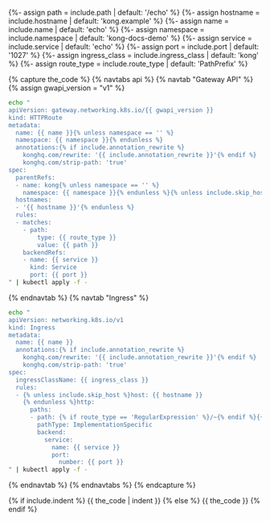 {%- assign path = include.path | default: '/echo' %}
{%- assign hostname = include.hostname | default: 'kong.example' %}
{%- assign name = include.name | default: 'echo' %}
{%- assign namespace = include.namespace | default: 'kong-docs-demo' %}
{%- assign service = include.service | default: 'echo' %}
{%- assign port = include.port | default: '1027' %}
{%- assign ingress_class = include.ingress_class | default: 'kong' %}
{%- assign route_type = include.route_type | default: 'PathPrefix' %}

{% capture the_code %}
{% navtabs api %}
{% navtab "Gateway API" %}
{% assign gwapi_version = "v1" %}

```bash
echo "
apiVersion: gateway.networking.k8s.io/{{ gwapi_version }}
kind: HTTPRoute
metadata:
  name: {{ name }}{% unless namespace == '' %}
  namespace: {{ namespace }}{% endunless %}
  annotations:{% if include.annotation_rewrite %}
    konghq.com/rewrite: '{{ include.annotation_rewrite }}'{% endif %}
    konghq.com/strip-path: 'true'
spec:
  parentRefs:
  - name: kong{% unless namespace == '' %}
    namespace: {{ namespace }}{% endunless %}{% unless include.skip_host %}
  hostnames:
  - '{{ hostname }}'{% endunless %}
  rules:
  - matches:
    - path:
        type: {{ route_type }}
        value: {{ path }}
    backendRefs:
    - name: {{ service }}
      kind: Service
      port: {{ port }}
" | kubectl apply -f -
```

{% endnavtab %}
{% navtab "Ingress" %}

```bash
echo "
apiVersion: networking.k8s.io/v1
kind: Ingress
metadata:
  name: {{ name }}
  annotations:{% if include.annotation_rewrite %}
    konghq.com/rewrite: '{{ include.annotation_rewrite }}'{% endif %}
    konghq.com/strip-path: 'true'
spec:
  ingressClassName: {{ ingress_class }}
  rules:
  - {% unless include.skip_host %}host: {{ hostname }}
    {% endunless %}http:
      paths:
      - path: {% if route_type == 'RegularExpression' %}/~{% endif %}{{ path }}
        pathType: ImplementationSpecific
        backend:
          service:
            name: {{ service }}
            port:
              number: {{ port }}
" | kubectl apply -f -
```

{% endnavtab %}
{% endnavtabs %}
{% endcapture %}

{% if include.indent %}
{{ the_code | indent }}
{% else %}
{{ the_code }}
{% endif %}
